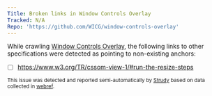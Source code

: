 ```yaml
---
Title: Broken links in Window Controls Overlay
Tracked: N/A
Repo: 'https://github.com/WICG/window-controls-overlay'
---
```


While crawling [Window Controls Overlay](https://wicg.github.io/window-controls-overlay/), the following links to other specifications were detected as pointing to non-existing anchors:
* [ ] https://www.w3.org/TR/cssom-view-1/#run-the-resize-steps

<sub>This issue was detected and reported semi-automatically by [Strudy](https://github.com/w3c/strudy/) based on data collected in [webref](https://github.com/w3c/webref/).</sub>
